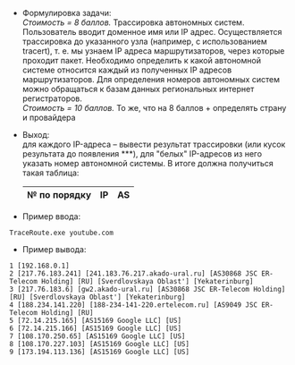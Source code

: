 * Формулировка задачи:  
*Стоимость = 8 баллов.* Трассировка автономных систем. Пользователь вводит доменное имя
или IP адрес. Осуществляется трассировка до указанного узла (например, с использованием
tracert), т. е. мы узнаем IP адреса маршрутизаторов, через которые проходит пакет. Необходимо определить к какой автономной системе относится каждый из полученных IP адресов
маршрутизаторов. Для определения номеров автономных систем можно обращаться к базам
данных региональных интернет регистраторов.  
*Стоимость = 10 баллов.* То же, что на 8 баллов + определять страну и провайдера
* Выход:  
для каждого IP-адреса – вывести результат трассировки (или кусок результата до появления ***), для "белых" IP-адресов из него указать номер автономной системы.
В итоге должна получиться такая таблица:  

    | № по порядку | IP | AS |
    |--------------|----|----|

* Пример ввода: 
```
TraceRoute.exe youtube.com
```
* Пример вывода: 
```
1 [192.168.0.1]  
2 [217.76.183.241] [241.183.76.217.akado-ural.ru] [AS30868 JSC ER-Telecom Holding] [RU] [Sverdlovskaya Oblast'] [Yekaterinburg]  
3 [217.76.183.6] [gw2.akado-ural.ru] [AS30868 JSC ER-Telecom Holding] [RU] [Sverdlovskaya Oblast'] [Yekaterinburg]  
4 [188.234.141.220] [188-234-141-220.ertelecom.ru] [AS9049 JSC ER-Telecom Holding] [RU]  
5 [72.14.215.165] [AS15169 Google LLC] [US]  
6 [72.14.215.166] [AS15169 Google LLC] [US]  
7 [108.170.250.65] [AS15169 Google LLC] [US]  
8 [108.170.227.103] [AS15169 Google LLC] [US]  
9 [173.194.113.136] [AS15169 Google LLC] [US]  
```
